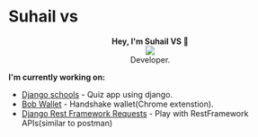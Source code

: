 # Suhail vs

<p align="center">
  <b>Hey, I'm Suhail VS 👋</b><br />
  <img src="https://handshake.org/images/landing/logo-dark.svg"> <br>Developer.
</p>


**I'm currently working on:**
* [Django schools](https://djangoschools.herokuapp.com/) - Quiz app using django.
* [Bob Wallet](https://github.com/sta-k/bob-extension) - Handshake wallet(Chrome extenstion).
* [Django Rest Framework Requests](https://github.com/suhailvs/drfrequests) -  Play with RestFramework APIs(similar to postman)
<!--
**suhailvs/suhailvs** is a ✨ _special_ ✨ repository because its `README.md` (this file) appears on your GitHub profile.

Here are some ideas to get you started:

- 🔭 I’m currently working on ...
- 🌱 I’m currently learning ...
- 👯 I’m looking to collaborate on ...
- 🤔 I’m looking for help with ...
- 💬 Ask me about ...
- 📫 How to reach me: ...
- 😄 Pronouns: ...
- ⚡ Fun fact: ...
-->
